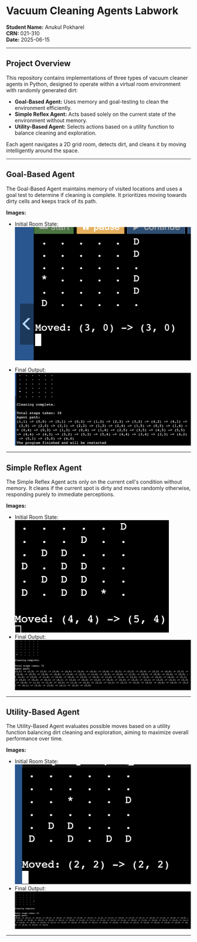 # Vacuum Cleaning Agents Labwork
**Student Name:** Anukul Pokharel  
**CRN:** 021-310  
**Date:** 2025-06-15

---

## Project Overview

This repository contains implementations of three types of vacuum cleaner agents in Python, designed to operate within a virtual room environment with randomly generated dirt:

- **Goal-Based Agent:** Uses memory and goal-testing to clean the environment efficiently.  
- **Simple Reflex Agent:** Acts based solely on the current state of the environment without memory.  
- **Utility-Based Agent:** Selects actions based on a utility function to balance cleaning and exploration.
  
Each agent navigates a 2D grid room, detects dirt, and cleans it by moving intelligently around the space.

---
## Goal-Based Agent

The Goal-Based Agent maintains memory of visited locations and uses a goal test to determine if cleaning is complete. It prioritizes moving towards dirty cells and keeps track of its path.

**Images:**  
- Initial Room State:
 ![Goal Based Agent Initial State](Assets/GoalBasedInitial.png)

- Final Output:![Goal Based Agent Final Output](Assets/GoalBasedFinal.png)
---
## Simple Reflex Agent

The Simple Reflex Agent acts only on the current cell's condition without memory. It cleans if the current spot is dirty and moves randomly otherwise, responding purely to immediate perceptions.

**Images:**  
- Initial Room State:
 ![Simple Reflex Agent Initial](Assets/SimpleReflexAgentInitial.png)
- Final Output: ![Simple Reflex Agent Final Output](Assets/SimpleReflexAgentFinal.png)
---

## Utility-Based Agent

The Utility-Based Agent evaluates possible moves based on a utility function balancing dirt cleaning and exploration, aiming to maximize overall performance over time.

**Images:**  
- Initial Room State:
 ![Utility Based Agent Initial](Assets/UtilityBasedAgentInitial.png)
- Final Output:![Utility Based Agent Output](Assets/UtilityBasedAgentFinal.png)
---
